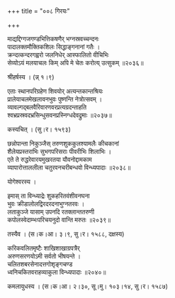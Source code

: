 +++
title = "००८ गिरयः"

+++


माद्यद्दिग्गजगण्डभित्तिकषणैर् भग्नस्रवच्चन्दनः  
पादालक्तमौक्तिकशिलः सिद्धाङ्गनानां गतैः ।  
क्रन्दत्कन्दरगह्वरो जलनिधेर् आस्फालितो वीचिभिः   
सेव्योऽयं मलयाचलः किम् अपि मे चेतः करोत्य् उत्सुकम् ॥२०३६॥  


श्रीहर्षस्य । (न्न् १।९)  


एताः स्थानपरिग्रहेण शिवयोर् अत्यन्तकान्तश्रियः  
प्रालेयाचलमेखलावनभुवः पुष्णन्ति नेत्रोत्सवम् ।  
व्यावल्गद्बलवैरिवारणवरप्रत्यग्रदन्ताहति  
श्वभ्रप्रस्रवदभ्रसिन्धुसवनप्रस्निग्धदेवद्रुमाः ॥२०३७॥  


कस्यचित् । (सु।र। १५९३)  


छन्नोपान्ता निकुञ्जैस् तरुणशुककुलश्यामलैः कीचकानां  
शैलेयप्रस्तराभिः सुभगपरिसराः पीवरीभिः शिलाभिः ।  
एते ते रुद्धरेवारयमुखरतया यौवनोद्दामकाम  
व्यापारोत्ताललीला चतुरवनचरीबन्धवो विन्ध्यपादाः ॥२०३८॥  


योगेश्वरस्य ।  


इमास् ता विन्ध्याद्रेः शुकहरितवंशीवनघना  
भुवः क्रीडालोलद्विरदरदनाभुग्नतरवः ।  
लताकुञ्जे यासाम् उपनदि रतक्लान्ततरुणी  
कपोलस्वेदाम्भःपरिचयनुदो वान्ति मरुतः ॥२०३९॥  


तस्यैव । (स।क।आ। ३।९, सु।र। १५८८, दक्षस्य)  


करिकवलितमृष्टैः शाखिशाखाग्रपत्रैर्   
अरुणसरणयोऽमी सर्वतो भीषयन्ते ।  
चलितशबरसेनादत्तगोशृङ्गचण्ड  
ध्वनिचकितवराहव्याकुला विन्ध्यपादाः ॥२०४०॥  


कमलायुधस्य । (स।क।आ। २।३०, सू।मु। १०३।१४, सु।र। १५८७)  


